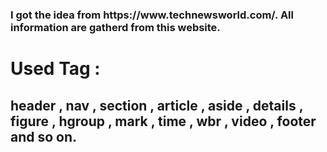 <h3>I got the idea from https://www.technewsworld.com/.
All information are gatherd from this website.</h3>

<h1>Used Tag : </h1><h2> header  ,
           nav  ,
           section  ,
           article  ,
           aside  ,
           details  ,
           figure  ,
           hgroup  ,
           mark  ,
           time  ,
           wbr  ,
           video  ,
           footer and so on.</h2>
